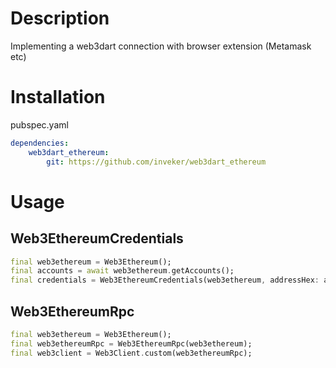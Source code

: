 # Description

Implementing a web3dart connection with browser extension (Metamask etc)

# Installation

pubspec.yaml

```yaml
dependencies:
    web3dart_ethereum:
        git: https://github.com/inveker/web3dart_ethereum
```

# Usage

## Web3EthereumCredentials

```dart
final web3ethereum = Web3Ethereum();
final accounts = await web3ethereum.getAccounts();
final credentials = Web3EthereumCredentials(web3ethereum, addressHex: accounts.first);
```

## Web3EthereumRpc

```dart
final web3ethereum = Web3Ethereum();
final web3ethereumRpc = Web3EthereumRpc(web3ethereum);
final web3client = Web3Client.custom(web3ethereumRpc);
```